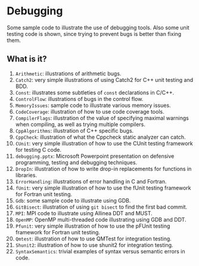 # Debugging
Some sample code to illustrate the use of debugging tools.  Also some unit
testing code is shown, since trying to prevent bugs is better than fixing
them.

## What is it?
1. `Arithmetic`: illustrations of arithmetic bugs.
1. `Catch2`: very simple illustrations of using Catch2 for C++ unit
    testing and BDD.
1. `Const`: illustrates some subtleties of `const` declarations in C/C++.
1. `ControlFlow`: illustrations of bugs in the control flow.
1. `MemoryIssues`: sample code to illustrate various memory issues.
1. `CodeCoverage`: illustration of how to use code coverage tools.
1. `CompilerFlags`: illustration of the value of specifying maximal warnings
    when compiling, as well as trying multiple compilers.
1. `CppAlgorithms`: illustration of C++ specific bugs.
1. `CppCheck`: illustration of what the Cppcheck static analyzer can catch.
1. `CUnit`: very simple illustration of how to use the CUnit testing
    framework for testing C code.
1. `debugging.pptx`: Microsoft Powerpoint presentation on defensive
    programming, testing and debugging techniques.
1. `DropIn`: illustration of how to write drop-in replacements for functions
    in libraries.
1. `ErrorHandling`: illustrations of error handling in C and Fortran.
1. `fUnit`: very simple illustration of how to use the fUnit testing
    framework for Fortran unit testing.
1. `Gdb`: some sample code to illustrate using GDB.
1. `GitBisect`: illustration of using `git bisect` to find the first bad
    commit.
1. `MPI`: MPI code to illustrate using Allinea DDT and MUST.
1. `OpenMP`: OpenMP multi-threaded code illustrating using GDB and DDT.
1. `Pfunit`: very simple illustration of how to use the pFUnit testing
	framework for Fortran unit testing.
1. `Qmtest`: illustration of how to use QMTest for integration testing.
1. `Shunit2`: illustration of how to use shunit2 for integration testing.
1. `SyntaxSemantics`: trivial examples of syntax versus semantic errors in
    code.
